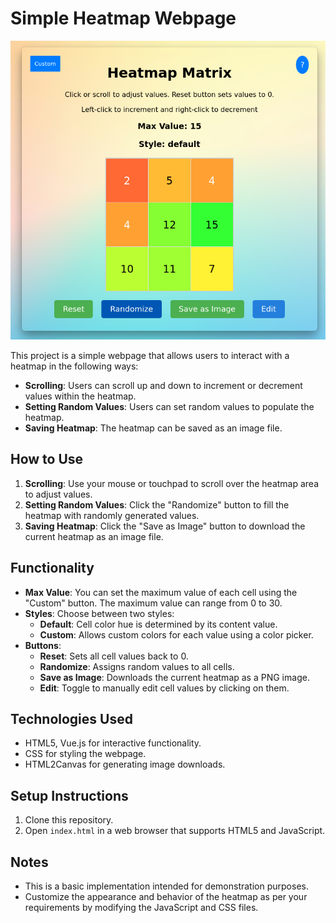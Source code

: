 # Simple Heatmap Webpage

![Heatmap Screenshot](./screenshot.png)

This project is a simple webpage that allows users to interact with a heatmap in the following ways:

- **Scrolling**: Users can scroll up and down to increment or decrement values within the heatmap.
- **Setting Random Values**: Users can set random values to populate the heatmap.
- **Saving Heatmap**: The heatmap can be saved as an image file.

## How to Use

1. **Scrolling**: Use your mouse or touchpad to scroll over the heatmap area to adjust values.
2. **Setting Random Values**: Click the "Randomize" button to fill the heatmap with randomly generated values.
3. **Saving Heatmap**: Click the "Save as Image" button to download the current heatmap as an image file.

## Functionality

- **Max Value**: You can set the maximum value of each cell using the "Custom" button. The maximum value can range from 0 to 30.
- **Styles**: Choose between two styles:
  - **Default**: Cell color hue is determined by its content value.
  - **Custom**: Allows custom colors for each value using a color picker.
- **Buttons**:
  - **Reset**: Sets all cell values back to 0.
  - **Randomize**: Assigns random values to all cells.
  - **Save as Image**: Downloads the current heatmap as a PNG image.
  - **Edit**: Toggle to manually edit cell values by clicking on them.

## Technologies Used

- HTML5, Vue.js for interactive functionality.
- CSS for styling the webpage.
- HTML2Canvas for generating image downloads.

## Setup Instructions

1. Clone this repository.
2. Open `index.html` in a web browser that supports HTML5 and JavaScript.

## Notes

- This is a basic implementation intended for demonstration purposes.
- Customize the appearance and behavior of the heatmap as per your requirements by modifying the JavaScript and CSS files.
